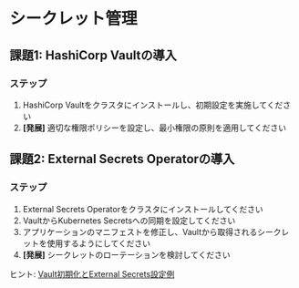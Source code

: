 # シークレット管理

## 課題1: HashiCorp Vaultの導入

### ステップ
1. HashiCorp Vaultをクラスタにインストールし、初期設定を実施してください
2. **[発展]** 適切な権限ポリシーを設定し、最小権限の原則を適用してください

## 課題2: External Secrets Operatorの導入

### ステップ
1. External Secrets Operatorをクラスタにインストールしてください
2. VaultからKubernetes Secretsへの同期を設定してください
3. アプリケーションのマニフェストを修正し、Vaultから取得されるシークレットを使用するようにしてください
4. **[発展]** シークレットのローテーションを検討してください

ヒント: [Vault初期化とExternal Secrets設定例](../../00_setup/vault_eso_tutorial.md)
